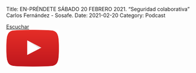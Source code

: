 Title: EN-PRÉNDETE SÁBADO 20 FEBRERO 2021. “Seguridad colaborativa” Carlos Fernández - Sosafe.
Date: 2021-02-20
Category: Podcast

<a href="https://s.danilorca.com/2021-02-20.mp3" type="audio/mpeg">
Escuchar<br/>
<img style="height:100px;" src="images/play.png">
</a>
